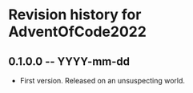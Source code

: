 # Revision history for AdventOfCode2022

## 0.1.0.0 -- YYYY-mm-dd

* First version. Released on an unsuspecting world.
